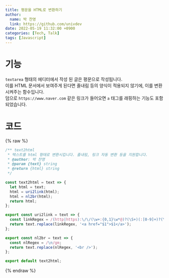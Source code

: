 ```yaml
---
title: 평문을 HTML로 변환하기
author:
  name: 박 찬영
  link: https://github.com/univdev
date: 2022-05-19 11:32:00 +0900
categories: [Tech, Talk]
tags: [Javascript]
---
```

# 기능
```textarea``` 형태의 에디터에서 작성 된 글은 평문으로 작성됩니다.  
이를 HTML 문서에서 보여주게 된다면 줄내림 등의 양식이 적용되지 않기에, 이를 변환시켜주는 함수입니다.  
덤으로 ```https://www.naver.com``` 같은 링크가 들어오면 ```a``` 태그를 래핑하는 기능도 포함 되었습니다.
# 코드
{% raw %}
```javascript
/** text2html
 * 텍스트를 html 형태로 변환시킵니다. 줄내림, 링크 자동 변환 등을 지원합니다.
 * @author: 박 찬영
 * @param {text} string
 * @return {html} string
 */

const text2html = text => {
  let html = text;
  html = uri2link(html);
  html = nl2br(html);
  return html;
};

export const uri2link = text => {
  const linkRegex = /(http|https):\/\/(\w+:{0,1}\w*@)?(\S+)(:[0-9]+)?(\/|\/([\w#!:.?+=&%@!\-\/]))?/gm;
  return text.replace(linkRegex, '<a href="$1">$1</a>');
};

export const nl2br = text => {
  const nlRegex = /\n/gm;
  return text.replace(nlRegex, '<br />');
};

export default text2html;
```
{% endraw %}